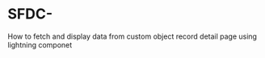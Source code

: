 # SFDC-
How to fetch and display data from  custom object  record detail page using lightning componet
